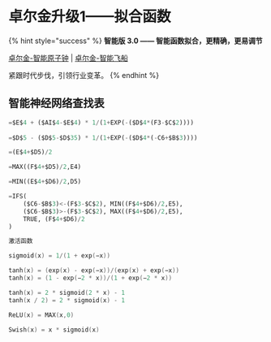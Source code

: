 # 卓尔金升级1——拟合函数

{% hint style="success" %}
**智能版 3.0 —— 智能函数拟合，更精确，更易调节**

[卓尔金-智能原子钟](https://share.weiyun.com/y9kahvvr) | [卓尔金-智能飞船](https://share.weiyun.com/NrrPpvCw)

紧跟时代步伐，引领行业变革。
{% endhint %}

## 智能神经网络查找表

```python
=$E$4 + ($AI$4-$E$4) * 1/(1+EXP(-($D$4*(F3-$C$2))))
 
=$D$5 - ($D$5-$D$35) * 1/(1+EXP(-($D$4*(-C6+$B$3))))

=(E$4+$D5)/2

=MAX((F$4+$D5)/2,E4)

=MIN((E$4+$D6)/2,D5)

=IFS(
    ($C6-$B$3)<-(F$3-$C$2), MIN((F$4+$D6)/2,E5),
    ($C6-$B$3)>-(F$3-$C$2), MAX((F$4+$D6)/2,E5),
    TRUE, (F$4+$D6)/2
)
```

```c
激活函数

sigmoid(x) = 1/(1 + exp(−x))

tanh(x) = (exp(x) - exp(−x))/(exp(x) + exp(−x))
tanh(x) = (1 - exp(−2 * x))/(1 + exp(−2 * x))

tanh(x) = 2 * sigmoid(2 * x) - 1
tanh(x / 2) = 2 * sigmoid(x) - 1 

ReLU(x) = MAX(x,0)

Swish(x) = x * sigmoid(x)
```
